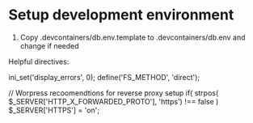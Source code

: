 # Setup development environment

1. Copy .devcontainers/db.env.template to .devcontainers/db.env and change if needed

Helpful directives:

ini_set('display_errors', 0);
define('FS_METHOD', 'direct');

// Worpress recoomendtions for reverse proxy setup
if( strpos( $_SERVER['HTTP_X_FORWARDED_PROTO'], 'https') !== false )
  $_SERVER['HTTPS'] = 'on';